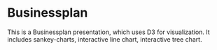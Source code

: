 # Businessplan
 This is a Businessplan presentation, which uses D3 for visualization. It includes sankey-charts, interactive line chart, interactive  tree chart.
